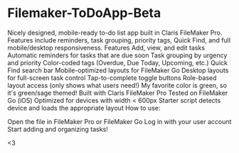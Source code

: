 # Filemaker-ToDoApp-Beta
Nicely designed, mobile-ready to-do list app built in Claris FileMaker Pro. Features include reminders, task grouping, priority tags, Quick Find, and full mobile/desktop responsiveness.
Features
Add, view, and edit tasks
Automatic reminders for tasks that are due soon
Task grouping by urgency and priority
Color-coded tags (Overdue, Due Today, Upcoming, etc.)
Quick Find search bar
Mobile-optimized layouts for FileMaker Go
Desktop layouts for full-screen task control
Tap-to-complete toggle buttons
Role-based layout access (only shows what users need!)
My favorite color is green, so it's green/sage themed!
Built with Claris FileMaker Pro
Tested on FileMaker Go (iOS)
Optimized for devices with width < 600px
Starter script detects device and loads the appropriate layout
How to use:

Open the file in FileMaker Pro or FileMaker Go
Log in with your user account
Start adding and organizing tasks!

<3
